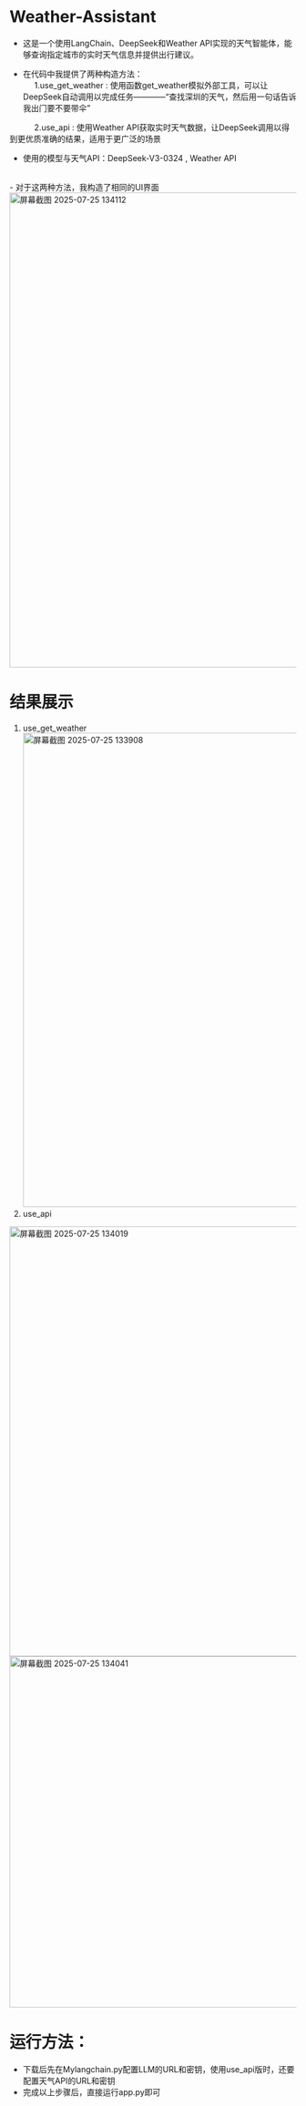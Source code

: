 # Weather-Assistant
- 这是一个使用LangChain、DeepSeek和Weather API实现的天气智能体，能够查询指定城市的实时天气信息并提供出行建议。

- 在代码中我提供了两种构造方法：<br>
&#160;&#160;&#160;&#160;&#160;1.use_get_weather : 使用函数get_weather模拟外部工具，可以让DeepSeek自动调用以完成任务————“查找深圳的天⽓，然后⽤⼀句话告诉我出⻔要不要带伞”<br>

&#160;&#160;&#160;&#160;&#160;&#160;&#160;&#160;&#160;&#160;&#160;2.use_api : 使用Weather API获取实时天气数据，让DeepSeek调用以得到更优质准确的结果，适用于更广泛的场景<br>
- 使用的模型与天气API：DeepSeek-V3-0324 , Weather API<br>
<br>
- 对于这两种方法，我构造了相同的UI界面<br>
<img width="869" height="834" alt="屏幕截图 2025-07-25 134112" src="https://github.com/user-attachments/assets/4eced234-dc86-4380-a309-e5ff84ce3a54" />

# 结果展示
1. use_get_weather <br>
<img width="865" height="833" alt="屏幕截图 2025-07-25 133908" src="https://github.com/user-attachments/assets/3524b894-5fca-4666-869a-64320b0ebb85" /><br>
2. use_api <br>
<img width="861" height="755" alt="屏幕截图 2025-07-25 134019" src="https://github.com/user-attachments/assets/9fdf4570-a342-4609-9160-c3edab5386cc" />
<img width="868" height="617" alt="屏幕截图 2025-07-25 134041" src="https://github.com/user-attachments/assets/74d6a41e-b0cb-4355-9e6b-59feedba805a" />



# 运行方法：
- 下载后先在Mylangchain.py配置LLM的URL和密钥，使用use_api版时，还要配置天气API的URL和密钥<br>
- 完成以上步骤后，直接运行app.py即可

<br>
<br>
<br>


